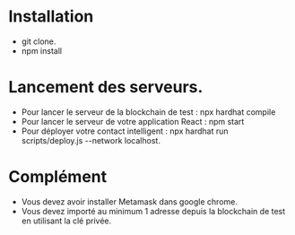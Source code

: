 # Installation 

- git clone.
- npm install

# Lancement des serveurs.

- Pour lancer le serveur de la blockchain de test : npx hardhat compile
- Pour lancer le serveur de votre application React : npm start
- Pour déployer votre contact intelligent : npx hardhat run scripts/deploy.js --network localhost.

# Complément 

- Vous devez avoir installer Metamask dans google chrome.
- Vous devez importé au minimum 1 adresse depuis la blockchain de test en utilisant
la clé privée.
